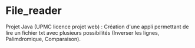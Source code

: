 # File_reader

Projet Java (UPMC licence projet web) : Création d'une appli permettant de lire un fichier txt avec plusieurs possibilités (Inverser les lignes, Palimdromique, Comparaison).  
